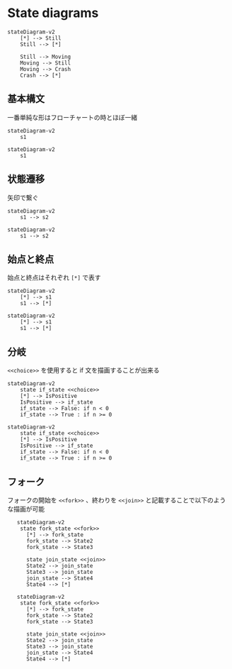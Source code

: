 # State diagrams

```mermaid
stateDiagram-v2
    [*] --> Still
    Still --> [*]

    Still --> Moving
    Moving --> Still
    Moving --> Crash
    Crash --> [*]
```

## 基本構文

一番単純な形はフローチャートの時とほぼ一緒

```
stateDiagram-v2
    s1
```

```mermaid
stateDiagram-v2
    s1
```

## 状態遷移

矢印で繋ぐ

```
stateDiagram-v2
    s1 --> s2
```

```mermaid
stateDiagram-v2
    s1 --> s2
```

## 始点と終点

始点と終点はそれぞれ `[*]` で表す

```
stateDiagram-v2
    [*] --> s1
    s1 --> [*]
```

```mermaid
stateDiagram-v2
    [*] --> s1
    s1 --> [*]
```

## 分岐

`<<choice>>` を使用すると if 文を描画することが出来る

```
stateDiagram-v2
    state if_state <<choice>>
    [*] --> IsPositive
    IsPositive --> if_state
    if_state --> False: if n < 0
    if_state --> True : if n >= 0
```

```mermaid
stateDiagram-v2
    state if_state <<choice>>
    [*] --> IsPositive
    IsPositive --> if_state
    if_state --> False: if n < 0
    if_state --> True : if n >= 0
```

## フォーク

フォークの開始を `<<fork>>` 、終わりを `<<join>>` と記載することで以下のような描画が可能

```
   stateDiagram-v2
    state fork_state <<fork>>
      [*] --> fork_state
      fork_state --> State2
      fork_state --> State3

      state join_state <<join>>
      State2 --> join_state
      State3 --> join_state
      join_state --> State4
      State4 --> [*]
```

```mermaid
   stateDiagram-v2
    state fork_state <<fork>>
      [*] --> fork_state
      fork_state --> State2
      fork_state --> State3

      state join_state <<join>>
      State2 --> join_state
      State3 --> join_state
      join_state --> State4
      State4 --> [*]
```